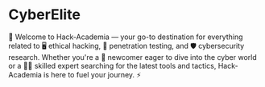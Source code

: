 # CyberElite
🔐 Welcome to Hack-Academia — your go-to destination for everything related to 🖥️ ethical hacking, 🔧 penetration testing, and 🛡️ cybersecurity research. Whether you're a 🌱 newcomer eager to dive into the cyber world or a 🧑‍💻 skilled expert searching for the latest tools and tactics, Hack-Academia is here to fuel your journey. ⚡
